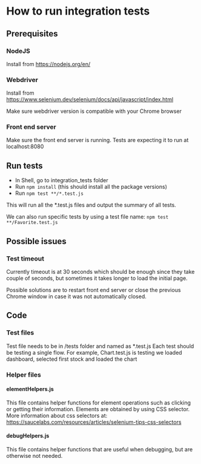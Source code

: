 # How to run integration tests 

## Prerequisites

### NodeJS
Install from https://nodejs.org/en/

### Webdriver

Install from https://www.selenium.dev/selenium/docs/api/javascript/index.html

Make sure webdriver version is compatible with your Chrome browser

### Front end server

Make sure the front end server is running. Tests are expecting it to run at localhost:8080

## Run tests
- In Shell, go to integration_tests folder
- Run `npm install` (this should install all the package versions)
- Run `npm test **/*.test.js`

This will run all the *.test.js files and output the summary of all tests.

We can also run specific tests by using a test file name:
`npm test **/Favorite.test.js`

## Possible issues

### Test timeout

Currently timeout is at 30 seconds which should be enough since they take couple of seconds, but sometimes it takes longer to load the initial page.

Possible solutions are to restart front end server or close the previous Chrome window in case it was not automatically closed.

## Code
### Test files

Test file needs to be in /tests folder and named as *.test.js
Each test should be testing a single flow. For example, Chart.test.js is testing we loaded dashboard, selected first stock and loaded the chart

### Helper files

#### elementHelpers.js

This file contains helper functions for element operations such as clicking or getting their information. Elements are obtained by using CSS selector. More information about css selectors at: https://saucelabs.com/resources/articles/selenium-tips-css-selectors

#### debugHelpers.js

This file contains helper functions that are useful when debugging, but are otherwise not needed.


